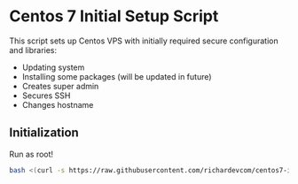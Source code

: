 # Centos 7 Initial Setup Script
This script sets up Centos VPS with initially required secure configuration and libraries:
- Updating system
- Installing some packages (will be updated in future)
- Creates super admin
- Secures SSH
- Changes hostname

## Initialization
Run as root!

```bash
bash <(curl -s https://raw.githubusercontent.com/richardevcom/centos7-initial-setup/master/centos7_initial_setup)
```
